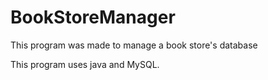 # BookStoreManager

This program was made to manage a book store's database

This program uses java and MySQL.
